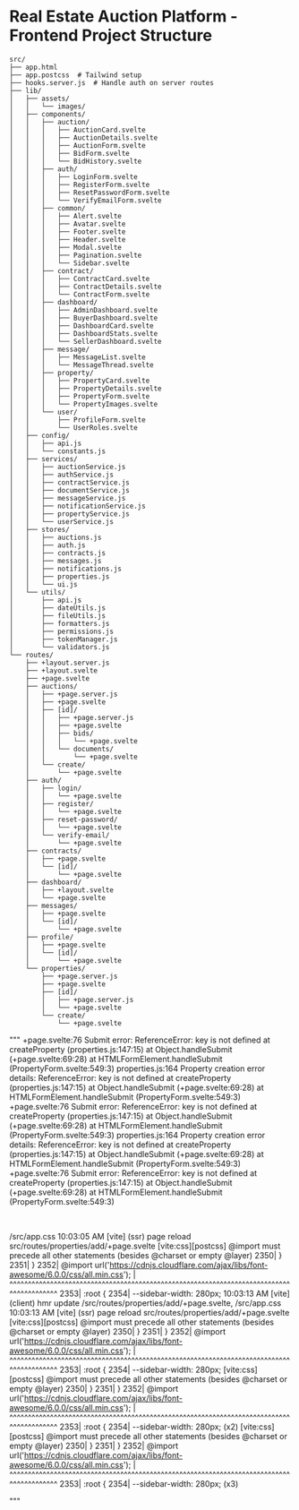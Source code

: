 # Real Estate Auction Platform - Frontend Project Structure

```
src/
├── app.html
├── app.postcss  # Tailwind setup
├── hooks.server.js  # Handle auth on server routes
├── lib/
│   ├── assets/
│   │   └── images/
│   ├── components/
│   │   ├── auction/
│   │   │   ├── AuctionCard.svelte
│   │   │   ├── AuctionDetails.svelte
│   │   │   ├── AuctionForm.svelte
│   │   │   ├── BidForm.svelte
│   │   │   └── BidHistory.svelte
│   │   ├── auth/
│   │   │   ├── LoginForm.svelte
│   │   │   ├── RegisterForm.svelte
│   │   │   ├── ResetPasswordForm.svelte
│   │   │   └── VerifyEmailForm.svelte
│   │   ├── common/
│   │   │   ├── Alert.svelte
│   │   │   ├── Avatar.svelte
│   │   │   ├── Footer.svelte
│   │   │   ├── Header.svelte
│   │   │   ├── Modal.svelte
│   │   │   ├── Pagination.svelte
│   │   │   └── Sidebar.svelte
│   │   ├── contract/
│   │   │   ├── ContractCard.svelte
│   │   │   ├── ContractDetails.svelte
│   │   │   └── ContractForm.svelte
│   │   ├── dashboard/
│   │   │   ├── AdminDashboard.svelte
│   │   │   ├── BuyerDashboard.svelte
│   │   │   ├── DashboardCard.svelte
│   │   │   ├── DashboardStats.svelte
│   │   │   └── SellerDashboard.svelte
│   │   ├── message/
│   │   │   ├── MessageList.svelte
│   │   │   └── MessageThread.svelte
│   │   ├── property/
│   │   │   ├── PropertyCard.svelte
│   │   │   ├── PropertyDetails.svelte
│   │   │   ├── PropertyForm.svelte
│   │   │   └── PropertyImages.svelte
│   │   └── user/
│   │       ├── ProfileForm.svelte
│   │       └── UserRoles.svelte
│   ├── config/
│   │   ├── api.js
│   │   └── constants.js
│   ├── services/
│   │   ├── auctionService.js
│   │   ├── authService.js
│   │   ├── contractService.js
│   │   ├── documentService.js
│   │   ├── messageService.js
│   │   ├── notificationService.js
│   │   ├── propertyService.js
│   │   └── userService.js
│   ├── stores/
│   │   ├── auctions.js
│   │   ├── auth.js
│   │   ├── contracts.js
│   │   ├── messages.js
│   │   ├── notifications.js
│   │   ├── properties.js
│   │   └── ui.js
│   └── utils/
│       ├── api.js
│       ├── dateUtils.js
│       ├── fileUtils.js
│       ├── formatters.js
│       ├── permissions.js
│       ├── tokenManager.js
│       └── validators.js
└── routes/
    ├── +layout.server.js
    ├── +layout.svelte
    ├── +page.svelte
    ├── auctions/
    │   ├── +page.server.js
    │   ├── +page.svelte
    │   ├── [id]/
    │   │   ├── +page.server.js
    │   │   ├── +page.svelte
    │   │   ├── bids/
    │   │   │   └── +page.svelte
    │   │   └── documents/
    │   │       └── +page.svelte
    │   └── create/
    │       └── +page.svelte
    ├── auth/
    │   ├── login/
    │   │   └── +page.svelte
    │   ├── register/
    │   │   └── +page.svelte
    │   ├── reset-password/
    │   │   └── +page.svelte
    │   └── verify-email/
    │       └── +page.svelte
    ├── contracts/
    │   ├── +page.svelte
    │   └── [id]/
    │       └── +page.svelte
    ├── dashboard/
    │   ├── +layout.svelte
    │   └── +page.svelte
    ├── messages/
    │   ├── +page.svelte
    │   └── [id]/
    │       └── +page.svelte
    ├── profile/
    │   ├── +page.svelte
    │   └── [id]/
    │       └── +page.svelte
    └── properties/
        ├── +page.server.js
        ├── +page.svelte
        ├── [id]/
        │   ├── +page.server.js
        │   └── +page.svelte
        └── create/
            └── +page.svelte
```







"""
+page.svelte:76 Submit error: ReferenceError: key is not defined
    at createProperty (properties.js:147:15)
    at Object.handleSubmit (+page.svelte:69:28)
    at HTMLFormElement.handleSubmit (PropertyForm.svelte:549:3)
properties.js:164 Property creation error details: ReferenceError: key is not defined
    at createProperty (properties.js:147:15)
    at Object.handleSubmit (+page.svelte:69:28)
    at HTMLFormElement.handleSubmit (PropertyForm.svelte:549:3)
+page.svelte:76 Submit error: ReferenceError: key is not defined
    at createProperty (properties.js:147:15)
    at Object.handleSubmit (+page.svelte:69:28)
    at HTMLFormElement.handleSubmit (PropertyForm.svelte:549:3)
properties.js:164 Property creation error details: ReferenceError: key is not defined
    at createProperty (properties.js:147:15)
    at Object.handleSubmit (+page.svelte:69:28)
    at HTMLFormElement.handleSubmit (PropertyForm.svelte:549:3)
+page.svelte:76 Submit error: ReferenceError: key is not defined
    at createProperty (properties.js:147:15)
    at Object.handleSubmit (+page.svelte:69:28)
    at HTMLFormElement.handleSubmit (PropertyForm.svelte:549:3)

﻿

/src/app.css
10:03:05 AM [vite] (ssr) page reload src/routes/properties/add/+page.svelte
[vite:css][postcss] @import must precede all other statements (besides @charset or empty @layer)
2350|    }
2351|  }
2352|  @import url('https://cdnjs.cloudflare.com/ajax/libs/font-awesome/6.0.0/css/all.min.css');
   |  ^^^^^^^^^^^^^^^^^^^^^^^^^^^^^^^^^^^^^^^^^^^^^^^^^^^^^^^^^^^^^^^^^^^^^^^^^^^^^^^^^^^^^^^^^
2353|  :root {
2354|    --sidebar-width: 280px;
10:03:13 AM [vite] (client) hmr update /src/routes/properties/add/+page.svelte, /src/app.css
10:03:13 AM [vite] (ssr) page reload src/routes/properties/add/+page.svelte
[vite:css][postcss] @import must precede all other statements (besides @charset or empty @layer)
2350|    }
2351|  }
2352|  @import url('https://cdnjs.cloudflare.com/ajax/libs/font-awesome/6.0.0/css/all.min.css');
   |  ^^^^^^^^^^^^^^^^^^^^^^^^^^^^^^^^^^^^^^^^^^^^^^^^^^^^^^^^^^^^^^^^^^^^^^^^^^^^^^^^^^^^^^^^^
2353|  :root {
2354|    --sidebar-width: 280px;
[vite:css][postcss] @import must precede all other statements (besides @charset or empty @layer)
2350|    }
2351|  }
2352|  @import url('https://cdnjs.cloudflare.com/ajax/libs/font-awesome/6.0.0/css/all.min.css');
   |  ^^^^^^^^^^^^^^^^^^^^^^^^^^^^^^^^^^^^^^^^^^^^^^^^^^^^^^^^^^^^^^^^^^^^^^^^^^^^^^^^^^^^^^^^^
2353|  :root {
2354|    --sidebar-width: 280px; (x2)
[vite:css][postcss] @import must precede all other statements (besides @charset or empty @layer)
2350|    }
2351|  }
2352|  @import url('https://cdnjs.cloudflare.com/ajax/libs/font-awesome/6.0.0/css/all.min.css');
   |  ^^^^^^^^^^^^^^^^^^^^^^^^^^^^^^^^^^^^^^^^^^^^^^^^^^^^^^^^^^^^^^^^^^^^^^^^^^^^^^^^^^^^^^^^^
2353|  :root {
2354|    --sidebar-width: 280px; (x3)








"""
